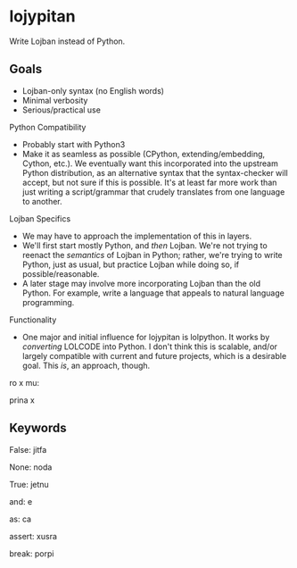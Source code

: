 # lojypitan
Write Lojban instead of Python.

Goals
-----
- Lojban-only syntax (no English words)
- Minimal verbosity
- Serious/practical use

Python Compatibility
- Probably start with Python3
- Make it as seamless as possible (CPython, extending/embedding, Cython, etc.).  We eventually want this incorporated into the upstream Python distribution, as an alternative syntax that the syntax-checker will accept, but not sure if this is possible.  It's at least far more work than just writing a script/grammar that crudely translates from one language to another.

Lojban Specifics
- We may have to approach the implementation of this in layers.
- We'll first start mostly Python, and _then_ Lojban.  We're not trying to reenact the _semantics_ of Lojban in Python; rather, we're trying to write Python, just as usual, but practice Lojban while doing so, if possible/reasonable.
- A later stage may involve more incorporating Lojban than the old Python.  For example, write a language that appeals to natural language programming.

Functionality
- One major and initial influence for lojypitan is lolpython.  It works by _converting_ LOLCODE into Python.  I don't think this is scalable, and/or largely compatible with current and future projects, which is a desirable goal.  This _is_, an approach, though.

ro x mu:

   prina x

Keywords
--------
False: jitfa

None: noda

True: jetnu

and: e

as: ca

assert: xusra

break: porpi
